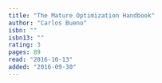 ```yaml
---
title: "The Mature Optimization Handbook"
author: "Carlos Bueno"
isbn: ""
isbn13: ""
rating: 3
pages: 89
read: "2016-10-13"
added: "2016-09-30"
---
```


